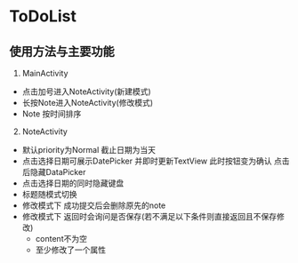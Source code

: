 # ToDoList  

## 使用方法与主要功能  

1. MainActivity
 - 点击加号进入NoteActivity(新建模式)  
 - 长按Note进入NoteActivity(修改模式)  
 - Note 按时间排序

2. NoteActivity
 - 默认priority为Normal 截止日期为当天
 - 点击选择日期可展示DatePicker 并即时更新TextView 此时按钮变为确认 点击后隐藏DataPicker
 - 点击选择日期的同时隐藏键盘
 - 标题随模式切换
 - 修改模式下 成功提交后会删除原先的note
 - 修改模式下 返回时会询问是否保存(若不满足以下条件则直接返回且不保存修改)
    - content不为空
    - 至少修改了一个属性